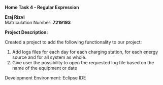 **Home Task 4 - Regular Expression**


   **Eraj Rizvi**
     <br/> 
     Matriculation Number: **7219193**
     <br/> 
     
**Project Description:** 

Created a project to add the following functionality to our project:
<br/> 
1. Add logs files for each day for each charging station, for each energy source and for all system as whole. 
   <br/> 
2. Give user the possibility to open the requested log file based on the name of the equipment or date 
    <br/> 

Development Environment: Eclipse IDE
